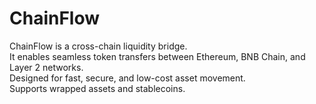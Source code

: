 # ChainFlow
ChainFlow is a cross-chain liquidity bridge.  
It enables seamless token transfers between Ethereum, BNB Chain, and Layer 2 networks.  
Designed for fast, secure, and low-cost asset movement.  
Supports wrapped assets and stablecoins.
